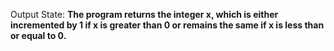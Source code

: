 Output State: **The program returns the integer x, which is either incremented by 1 if x is greater than 0 or remains the same if x is less than or equal to 0.**
